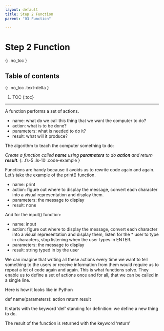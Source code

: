 ```yaml
---
layout: default
title: Step 2 Function
parent: "03 Function"

---
```


# Step 2 Function
{: .no_toc }

## Table of contents
{: .no_toc .text-delta }

1. TOC
{:toc}

---


A function performs a set of actions.

* name: what do we call this thing that we want the computer to do? 
* action: what is to be done?
* parameters: what is needed to do it?
* result: what will it produce?

The algorithm to teach the computer something to do:

_Create a function called **name** using **parameters** to do **action** and return **result**._
{: .fs-5 .ls-10 .code-example }

Functions are handy because it avoids us to rewrite code again and again. Let’s take the example of the print() function.

* name: print
* action: figure out where to display the message, convert each character into a visual representation and display them.
* parameters: the message to display
* result: none

And for the input() function:

* name: input
* action: figure out where to display the message, convert each character into a visual representation and display them, listen for the * user to type in characters, stop listening when the user types in ENTER.
* parameters: the message to display
* result: string typed in by the user

We can imagine that writing all these actions every time we want to tell something to the users or receive information from them would require us to repeat a lot of code again and again. This is what functions solve. They enable us to define a set of actions once and for all, that we can be called in a single line.

Here is how it looks like in Python


def name(parameters):
    action
    return result

It starts with the keyword ‘def’ standing for definition: we define a new thing to do.

The result of the function is returned with the keyword ‘return’